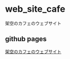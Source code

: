 # web_site_cafe
架空のカフェのウェブサイト

## github pages
[架空のカフェのウェブサイト](https://takuabonn.github.io/web_site_cafe/)

